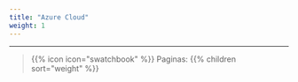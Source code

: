 ```yaml
---
title: "Azure Cloud"
weight: 1
---
```

---
> {{% icon icon="swatchbook" %}} Paginas:
> {{% children sort="weight" %}}
